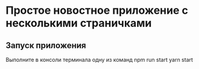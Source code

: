 # Простое новостное приложение с несколькими страничками

## Запуск приложения
Выполните в консоли терминала одну из команд
npm run start
yarn start
